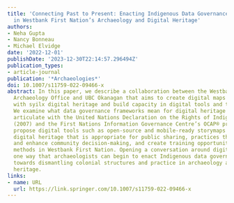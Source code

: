 ```yaml
---
title: 'Connecting Past to Present: Enacting Indigenous Data Governance Principles
  in Westbank First Nation’s Archaeology and Digital Heritage'
authors:
- Neha Gupta
- Nancy Bonneau
- Michael Elvidge
date: '2022-12-01'
publishDate: '2023-12-30T22:14:57.296494Z'
publication_types:
- article-journal
publication: '*Archaeologies*'
doi: 10.1007/s11759-022-09466-x
abstract: In this paper, we describe a collaboration between the Westbank First Nation
  Archaeology Office and UBC Okanagan that aims to create digital maps to enable engagement
  with syilx digital heritage and build capacity in digital tools and technologies.
  We examine what data governance frameworks mean for digital heritage and how they
  articulate with the United Nations Declaration on the Rights of Indigenous Peoples
  (2007) and the First Nations Information Governance Centre’s OCAP® principles. We
  propose digital tools such as open-source and mobile-ready storymaps to showcase
  digital heritage that is appropriate for public sharing, practices that can promote
  and enhance community decision-making, and create training opportunities in digital
  methods in Westbank First Nation. Opening a conversation around digital tools is
  one way that archaeologists can begin to enact Indigenous data governance as a step
  towards dismantling colonial structures and practice in archaeology and digital
  heritage.
links:
- name: URL
  url: https://link.springer.com/10.1007/s11759-022-09466-x
---
```

